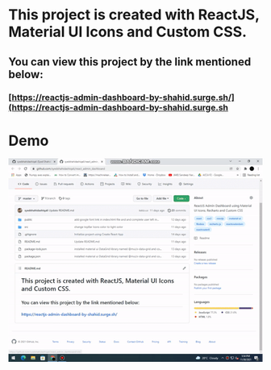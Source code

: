 # This project is created with ReactJS, Material UI Icons and Custom CSS.
## You can view this project by the link mentioned below:
### [https://reactjs-admin-dashboard-by-shahid.surge.sh/](https://reactjs-admin-dashboard-by-shahid.surge.sh

# Demo
![Preview](dashboard-demo.gif)
